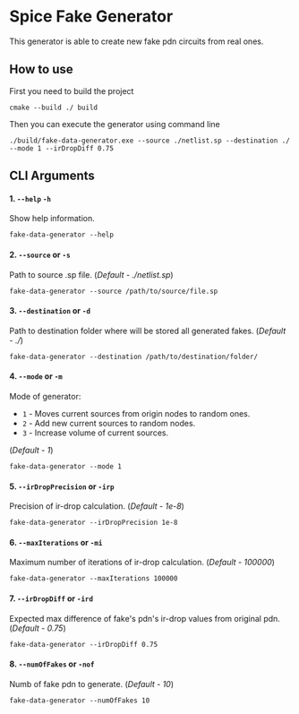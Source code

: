 # Spice Fake Generator

This generator is able to create new fake pdn circuits from real ones.

## How to use

First you need to build the project
```
cmake --build ./ build
```

Then you can execute the generator using command line
```
./build/fake-data-generator.exe --source ./netlist.sp --destination ./ --mode 1 --irDropDiff 0.75
```

## CLI Arguments

#### 1. `--help` `-h`

Show help information.

```
fake-data-generator --help
```

#### 2. `--source` or `-s`

Path to source .sp file.
(*Default - ./netlist.sp*)

```
fake-data-generator --source /path/to/source/file.sp
```

#### 3. `--destination` or `-d`

Path to destination folder where will be stored all generated fakes.
(*Default - ./*)

```
fake-data-generator --destination /path/to/destination/folder/
```

#### 4. `--mode` or `-m`

Mode of generator: 
 - `1` - Moves current sources from origin nodes to random ones.
 - `2` - Add new current sources to random nodes.
 - `3` - Increase volume of current sources.
 
(*Default - 1*)

```
fake-data-generator --mode 1
```
#### 5. `--irDropPrecision` or `-irp`

Precision of ir-drop calculation.
(*Default - 1e-8*)

```
fake-data-generator --irDropPrecision 1e-8
```

#### 6. `--maxIterations` or `-mi`

Maximum number of iterations of ir-drop calculation.
(*Default - 100000*)

```
fake-data-generator --maxIterations 100000
```

#### 7. `--irDropDiff` or `-ird`

Expected max difference of fake's pdn's ir-drop values from original pdn.
(*Default - 0.75*)

```
fake-data-generator --irDropDiff 0.75
```

#### 8. `--numOfFakes` or `-nof`

Numb of fake pdn to generate.
(*Default - 10*)

```
fake-data-generator --numOfFakes 10
```
